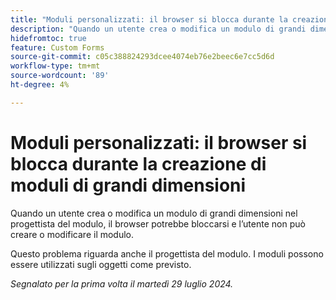 ```yaml
---
title: "Moduli personalizzati: il browser si blocca durante la creazione di moduli di grandi dimensioni"
description: "Quando un utente crea o modifica un modulo di grandi dimensioni nel progettista del modulo, il browser potrebbe bloccarsi e l’utente non può creare o modificare il modulo."
hidefromtoc: true
feature: Custom Forms
source-git-commit: c05c388824293dcee4074eb76e2beec6e7cc5d6d
workflow-type: tm+mt
source-wordcount: '89'
ht-degree: 4%

---
```



# Moduli personalizzati: il browser si blocca durante la creazione di moduli di grandi dimensioni

Quando un utente crea o modifica un modulo di grandi dimensioni nel progettista del modulo, il browser potrebbe bloccarsi e l’utente non può creare o modificare il modulo.

Questo problema riguarda anche il progettista del modulo. I moduli possono essere utilizzati sugli oggetti come previsto.

_Segnalato per la prima volta il martedì 29 luglio 2024._
